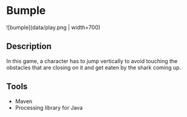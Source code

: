 # Bumple

![bumple](data/play.png | width=700)

## Description

In this game, a character has to jump vertically to avoid touching the obstacles that are closing on it and get
eaten by the shark coming up.

## Tools

- Maven
- Processing library for Java